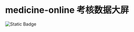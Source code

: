 # medicine-online 考核数据大屏
<img alt="Static Badge" src="https://img.shields.io/badge/springboot-v3.4.0-blue">
